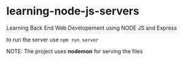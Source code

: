 # learning-node-js-servers
Learning Back End Web Developement using NODE JS and Express 

to run the server use `npm run server`

NOTE: The project uses **nodemon** for serving the files
